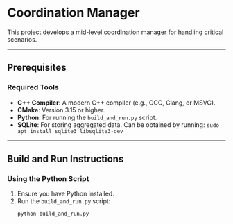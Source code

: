 # Coordination Manager

This project develops a mid-level coordination manager for handling critical scenarios.

---

## Prerequisites

### Required Tools
- **C++ Compiler**: A modern C++ compiler (e.g., GCC, Clang, or MSVC).
- **CMake**: Version 3.15 or higher.
- **Python**: For running the `build_and_run.py` script.
- **SQLite**: For storing aggregated data. Can be obtained by running: `sudo apt install sqlite3 libsqlite3-dev`

---

## Build and Run Instructions

### Using the Python Script
1. Ensure you have Python installed.
2. Run the `build_and_run.py` script:
   ```bash
   python build_and_run.py